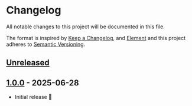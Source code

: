 # Changelog

All notable changes to this project will be documented in this file.

The format is inspired by [Keep a Changelog](https://keepachangelog.com/en/1.0.0/),
and [Element](https://github.com/vector-im/element-android)
and this project adheres to [Semantic Versioning](https://semver.org/spec/v2.0.0.html).

[//]: # (Available sections in changelog)
[//]: # (### API changes warning ⚠️:)
[//]: # (### Added Features and Improvements 🙌:)
[//]: # (### Bugfix 🐛:)
[//]: # (### Other changes:)


## [Unreleased]


## [1.0.0] - 2025-06-28
- Initial release 🎉


[Unreleased]: https://github.com/moldyn/msmhelper/compare/v1.0.0...main
[1.0.0]: https://github.com/moldyn/msmhelper/tree/v1.0.0
